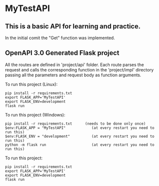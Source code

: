 # MyTestAPI

## This is a basic API for learning and practice.

In the initial comit the "Get" function was implemented.

## OpenAPI 3.0 Generated Flask project

All the routes are defined in 'project/api' folder. 
Each route parses the request and calls the corresponding function in the 'project/impl' directory passing all the parameters and request body as function arguments.

To run this project (Linux):
```
pip install -r requirements.txt
export FLASK_APP='MyTestAPI'
export FLASK_ENV=development
flask run
```
To run this project (Windows):
```
pip install -r requirements.txt      (needs to be done only once)
$env:FLASK_APP = "MyTestAPI"            (at every restart you need to run this)
$env:FLASK_ENV = "development"          (at every restart you need to run this)
python -m flask run                     (at every restart you need to run this)
```

To run this project:
```
pip install -r requirements.txt
export FLASK_APP='MyTestAPI'
export FLASK_ENV=development
flask run
```